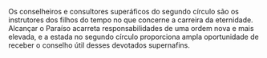 ﻿Os conselheiros e consultores superáficos do segundo círculo são os instrutores dos filhos do tempo no que concerne a carreira da eternidade. Alcançar o Paraíso acarreta responsabilidades de uma ordem nova e mais elevada, e a estada no segundo círculo proporciona ampla oportunidade de receber o conselho útil desses devotados supernafins.